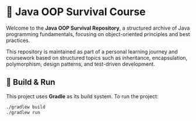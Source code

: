 # 🧠 Java OOP Survival Course

Welcome to the **Java OOP Survival Repository**, a structured archive of Java programming fundamentals, focusing on object-oriented principles and best practices.

This repository is maintained as part of a personal learning journey and coursework based on structured topics such as inheritance, encapsulation, polymorphism, design patterns, and test-driven development.

## 🔧 Build & Run

This project uses **Gradle** as its build system. To run the project:

```bash
./gradlew build
./gradlew run
